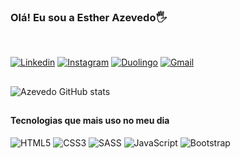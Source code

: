 
### Olá! Eu sou a Esther Azevedo🖐️
<br/>


[![Linkedin](https://img.shields.io/badge/LinkedIn-0077B5?style=for-the-badge&logo=linkedin&logoColor=white)](https://www.linkedin.com/in/esther-azevedo-b5342b195/)
[![Instagram](https://img.shields.io/badge/Instagram-E4405F?style=for-the-badge&logo=instagram&logoColor=white)](https://www.instagram.com/esther_azvdo/)
[![Duolingo](https://img.shields.io/badge/Duolingo-58CC02?style=for-the-badge&logo=Duolingo&logoColor=white)](https://pt.duolingo.com/profile/EstherAzevedo7)
[![Gmail](https://img.shields.io/badge/Gmail-D14836?style=for-the-badge&logo=gmail&logoColor=white)](mailton:estherazvdo123@gmail.com)

##

![Azevedo GitHub stats](https://github-readme-stats.vercel.app/api?username=EstherAzevedo&show_icons=true&theme=dracula)

##

#### Tecnologias que mais uso no meu dia

![HTML5](https://img.shields.io/badge/html5-%23E34F26.svg?style=for-the-badge&logo=html5&logoColor=white)
![CSS3](https://img.shields.io/badge/css3-%231572B6.svg?style=for-the-badge&logo=css3&logoColor=white)
![SASS](https://img.shields.io/badge/SASS-hotpink.svg?style=for-the-badge&logo=SASS&logoColor=white)
![JavaScript](https://img.shields.io/badge/javascript-%23323330.svg?style=for-the-badge&logo=javascript&logoColor=%23F7DF1E)
![Bootstrap](https://img.shields.io/badge/bootstrap-%23563D7C.svg?style=for-the-badge&logo=bootstrap&logoColor=white)

